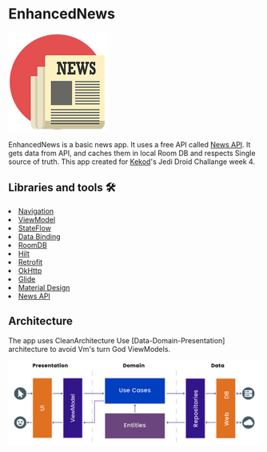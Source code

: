 
# EnhancedNews
![appicon](https://raw.githubusercontent.com/berkeronal/berkeronal.github.io/main/news1.png)

EnhancedNews is a basic news app. It uses a free API called [News API](https://newsapi.org). It gets data from API, and caches them in local Room DB and respects Single source of truth. This app created for [Kekod](https://www.twitch.tv/kekod_)'s Jedi Droid Challange week 4.

## Libraries and tools 🛠

<li><a href="https://developer.android.com/topic/libraries/architecture/navigation/">Navigation</a></li>
<li><a href="https://developer.android.com/topic/libraries/architecture/viewmodel">ViewModel</a></li>
<li><a href="https://developer.android.com/kotlin/flow/stateflow-and-sharedflow">StateFlow</a></li>
<li><a href="https://developer.android.com/topic/libraries/data-binding">Data Binding</a></li>
<li><a href="https://developer.android.com/topic/libraries/architecture/room">RoomDB</a></li>
<li><a href="https://developer.android.com/training/dependency-injection/hilt-android">Hilt</a></li>
<li><a href="https://square.github.io/retrofit/">Retrofit</a></li>
<li><a href="https://github.com/square/okhttp">OkHttp</a></li>
<li><a href="https://bumptech.github.io/glide">Glide</a></li>
<li><a href="https://material.io/develop/android/docs/getting-started/">Material Design</a></li>
<li><a href="https://newsapi.org/docs/">News API</a></li>

## Architecture
The app uses CleanArchitecture Use [Data-Domain-Presentation] architecture to avoid Vm's turn God ViewModels.

![Architecture](https://raw.githubusercontent.com/berkeronal/berkeronal.github.io/main/architecture.png)
